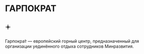 # ГАРПОКРАТ

## 🟄

Гарпокра́т — европейский горный центр, предназначенный для организации уединённого отдыха сотрудников Минразвития.